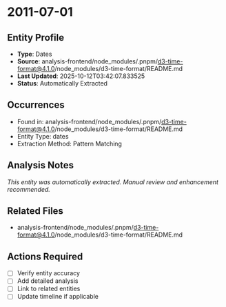 # 2011-07-01

## Entity Profile
- **Type**: Dates
- **Source**: analysis-frontend/node_modules/.pnpm/d3-time-format@4.1.0/node_modules/d3-time-format/README.md
- **Last Updated**: 2025-10-12T03:42:07.833525
- **Status**: Automatically Extracted

## Occurrences
- Found in: analysis-frontend/node_modules/.pnpm/d3-time-format@4.1.0/node_modules/d3-time-format/README.md
- Entity Type: dates
- Extraction Method: Pattern Matching

## Analysis Notes
*This entity was automatically extracted. Manual review and enhancement recommended.*

## Related Files
- analysis-frontend/node_modules/.pnpm/d3-time-format@4.1.0/node_modules/d3-time-format/README.md

## Actions Required
- [ ] Verify entity accuracy
- [ ] Add detailed analysis
- [ ] Link to related entities
- [ ] Update timeline if applicable
